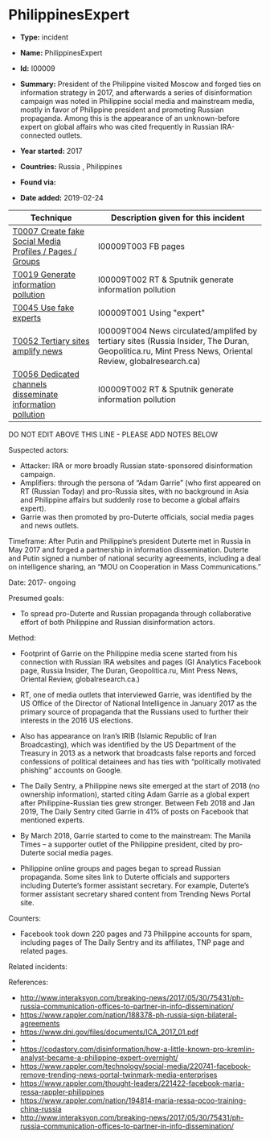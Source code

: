 # PhilippinesExpert

* **Type:** incident

* **Name:** PhilippinesExpert

* **Id:** I00009

* **Summary:** President of the Philippine visited Moscow and forged ties on information strategy in 2017, and afterwards a series of disinformation campaign was noted in Philippine social media and mainstream media, mostly in favor of Philippine president and promoting Russian propaganda. Among this is the appearance of an unknown-before expert on global affairs who was cited frequently in Russian IRA-connected outlets. 

* **Year started:** 2017

* **Countries:** Russia , Philippines

* **Found via:** 

* **Date added:** 2019-02-24
 

| Technique | Description given for this incident |
| --------- | ------------------------- |
| [T0007 Create fake Social Media Profiles / Pages / Groups](../techniques/T0007.md) | I00009T003 FB pages |
| [T0019 Generate information pollution](../techniques/T0019.md) | I00009T002 RT & Sputnik generate information pollution  |
| [T0045 Use fake experts](../techniques/T0045.md) | I00009T001 Using "expert" |
| [T0052 Tertiary sites amplify news](../techniques/T0052.md) | I00009T004 News circulated/amplifed by tertiary sites (Russia Insider, The Duran, Geopolitica.ru, Mint Press News, Oriental Review, globalresearch.ca) |
| [T0056 Dedicated channels disseminate information pollution](../techniques/T0056.md) | I00009T002 RT & Sputnik generate information pollution  |


DO NOT EDIT ABOVE THIS LINE - PLEASE ADD NOTES BELOW 

Suspected actors:

* Attacker: IRA or more broadly Russian state-sponsored disinformation campaign.
* Amplifiers: through the persona of “Adam Garrie” (who first appeared on RT (Russian Today) and pro-Russia sites, with no background in Asia and Philippine affairs but suddenly rose to become a global affairs expert).
* Garrie was then promoted by pro-Duterte officials, social media pages and news outlets.
 
Timeframe: After Putin and Philippine’s president Duterte met in Russia in May 2017 and forged a partnership in information dissemination. Duterte and Putin signed a number of national security agreements, including a deal on intelligence sharing, an “MOU on Cooperation in Mass Communications.”
 
Date: 2017- ongoing

Presumed goals:

* To spread pro-Duterte and Russian propaganda through collaborative effort of both Philippine and Russian disinformation actors.

Method:
 
* Footprint of Garrie on the Philippine media scene started from his connection with Russian IRA websites and pages (GI Analytics Facebook page, Russia Insider, The Duran, Geopolitica.ru, Mint Press News, Oriental Review, globalresearch.ca.)
 
* RT, one of media outlets that interviewed Garrie, was identified by the US Office of the Director of National Intelligence in January 2017 as the primary source of propaganda that the Russians used to further their interests in the 2016 US elections.
 
* Also has appearance on Iran’s IRIB (Islamic Republic of Iran Broadcasting), which was identified by the US Department of the Treasury in 2013 as a network that broadcasts false reports and forced confessions of political detainees and has ties with “politically motivated phishing” accounts on Google.
 
* The Daily Sentry, a Philippine news site emerged at the start of 2018 (no ownership information), started citing Adam Garrie as a global expert after Philippine-Russian ties grew stronger. Between Feb 2018 and Jan 2019, The Daily Sentry cited Garrie in 41% of posts on Facebook that mentioned experts.
 
* By March 2018, Garrie started to come to the mainstream: The Manila Times – a supporter outlet of the Philippine president, cited by pro-Duterte social media pages.
 
* Philippine online groups and pages began to spread Russian propaganda. Some sites link to Duterte officials and supporters including Duterte’s former assistant secretary. For example, Duterte’s former assistant secretary shared content from Trending News Portal site.
 
Counters:

* Facebook took down 220 pages and 73 Philippine accounts for spam, including pages of The Daily Sentry and its affiliates, TNP page and related pages.
 
Related incidents:

References:

* http://www.interaksyon.com/breaking-news/2017/05/30/75431/ph-russia-communication-offices-to-partner-in-info-dissemination/
* https://www.rappler.com/nation/188378-ph-russia-sign-bilateral-agreements
* https://www.dni.gov/files/documents/ICA_2017_01.pdf
* 
* https://codastory.com/disinformation/how-a-little-known-pro-kremlin-analyst-became-a-philippine-expert-overnight/
* https://www.rappler.com/technology/social-media/220741-facebook-remove-trending-news-portal-twinmark-media-enterprises
* https://www.rappler.com/thought-leaders/221422-facebook-maria-ressa-rappler-philippines
* https://www.rappler.com/nation/194814-maria-ressa-pcoo-training-china-russia
* http://www.interaksyon.com/breaking-news/2017/05/30/75431/ph-russia-communication-offices-to-partner-in-info-dissemination/

